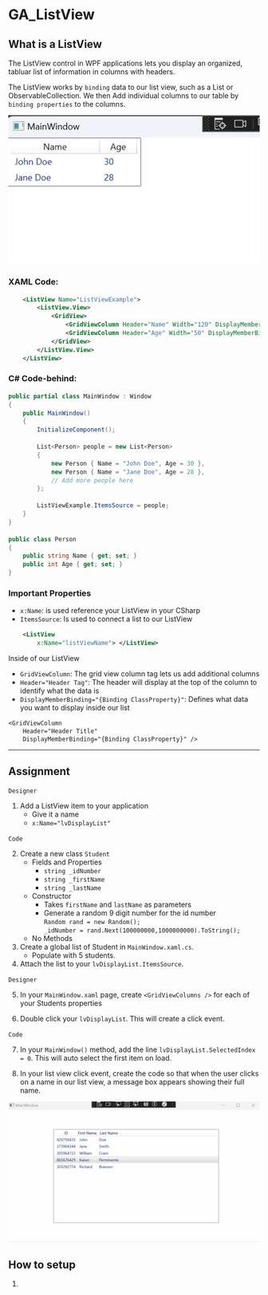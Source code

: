 # GA_ListView

## What is a ListView

The ListView control in WPF applications lets you display an organized, tabluar list of information in columns with headers.

The ListView works by `binding` data to our list view, such as a List or ObservableCollection. We then Add individual columns to our table by `binding properties` to the columns.

![List View Example](Images/ListView_Example.png)

### XAML Code:
```xml
    <ListView Name="ListViewExample">
        <ListView.View>
            <GridView>
                <GridViewColumn Header="Name" Width="120" DisplayMemberBinding="{Binding Name}" />
                <GridViewColumn Header="Age" Width="50" DisplayMemberBinding="{Binding Age}" />
            </GridView>
        </ListView.View>
    </ListView>
```
### C# Code-behind:

```csharp
public partial class MainWindow : Window
{
    public MainWindow()
    {
        InitializeComponent();

        List<Person> people = new List<Person>
        {
            new Person { Name = "John Doe", Age = 30 },
            new Person { Name = "Jane Doe", Age = 28 },
            // Add more people here
        };

        ListViewExample.ItemsSource = people;
    }
}

public class Person
{
    public string Name { get; set; }
    public int Age { get; set; }
}
```

### Important Properties

- `x:Name`: is used reference your ListView in your CSharp
- `ItemsSource`: Is used to connect a list to our ListView
```xml
    <ListView
        x:Name="listViewName"> </ListView>
```

Inside of our ListView 

- `GridViewColumn`: The grid view column tag lets us add additional columns
- `Header="Header Tag"`: The header will display at the top of the column to identify what the data is
-  `DisplayMemberBinding="{Binding ClassProperty}"`: Defines what data you want to display inside our list

```xaml
<GridViewColumn 
    Header="Header Title"
    DisplayMemberBinding="{Binding ClassProperty}" />
```

---

## Assignment

`Designer`

1. Add a ListView item to your application
    - Give it a name
    - `x:Name="lvDisplayList"`  

`Code`

2. Create a new class `Student`
    - Fields and Properties
        - `string _idNumber`
        - `string _firstName`
        - `string _lastName`
    - Constructor
        - Takes `firstName` and `lastName` as parameters
        - Generate a random 9 digit number for the id number  
        `Random rand = new Random();`  
        `_idNumber = rand.Next(100000000,1000000000).ToString();`
    - No Methods
3. Create a global list of Student in `MainWindow.xaml.cs`.
    - Populate with 5 students.
4. Attach the list to your `lvDisplayList.ItemsSource`.

`Designer`

5. In your `MainWindow.xaml` page, create `<GridViewColumns />` for each of your Students properties

6. Double click your `lvDisplayList`. This will create a click event.

`Code`

7. In your `MainWindow()` method, add the line `lvDisplayList.SelectedIndex = 0`. This will auto select the first item on load.

8. In your list view click event, create the code so that when the user clicks on a name in our list view, a message box appears showing their full name.

![Final Result](Images/Final_Result.gif)

## How to setup

1. 